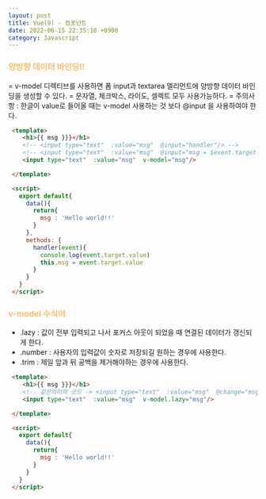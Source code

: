 ```yaml
---
layout: post
title: Vue(9) - 컴포넌트
date: 2022-06-15 22:35:18 +0900
category: Javascript
---
```


### <span style="color:#febc68;font-weight:bold">양방향 데이터 바인딩!!</span>  
 = v-model 디렉티브를 사용하면 폼 input과 textarea 엘리먼트에 양방향 데이터 바인딩을 생성할 수 있다.
 = 문자열, 체크박스, 라이도, 셀렉트 모두 사용가능하다.
 = 주의사항 : 한글이 value로 들어올 때는 v-model 사용하는 것 보다 @input 을 사용하여야 한다.

 ```html
  <template>
     <h1>{{ msg }}}</h1>
     <!-- <input type="text"  :value="msg"  @input="handler"/> -->
     <!-- <input type="text"  :value="msg"  @input="msg = $event.target.value"/> -->
     <input type="text"  :value="msg"  v-model="msg"/>

  </template>

  <script>
    export default{
      data(){
        return{
          msg : 'Hello world!!'
        }
      },
      methods: {
        handler(event){
          console.log(event.target.value)
          this.msg = event.target.value
        }
      }
    }
  </script>
  ``` 
### <span style="color:#febc68;font-weight:bold">v-model 수식어</span> 
- .lazy : 값이 전부 입력되고 나서 포커스 아웃이 되었을 때 연결된 데이터가 갱신되게 한다.
- .number : 사용자의 입력값이 숫자로 저장되길 원하는 경우에 사용한다.
- .trim : 제일 앞과 뒤 공백을 제거해야하는 경우에 사용한다.

 ```html
  <template>
     <h1>{{ msg }}}</h1>
     <!-- 같은의미의 코드 -> <input type="text"  :value="msg"  @change="msg = $event.target.value"/> -->
     <input type="text"  :value="msg"  v-model.lazy="msg"/>

  </template>

  <script>
    export default{
      data(){
        return{
          msg : 'Hello world!!'
        }
      }
    }
  </script>
  ``` 